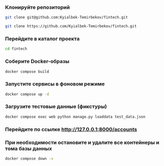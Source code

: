 ### Клонируйте репозиторий
```bash
git clone git@github.com:Kyialbek-Temirbekov/fintech.git
```
```bash
git clone https://github.com/Kyialbek-Temirbekov/fintech.git
```
### Перейдите в каталог проекта
```bash
cd fintech
```
### Соберите Docker-образы
```bash
docker compose build
```
### Запустите сервисы в фоновом режиме
```bash
docker compose up -d
```
### Загрузите тестовые данные (фикстуры)
```bash
docker compose exec web python manage.py loaddata test_data.json
```
### Перейдите по ссылке http://127.0.0.1:8000/accounts
### При необходимости остановите и удалите все контейнеры и тома базы данных
```bash
docker compose down -v
```
